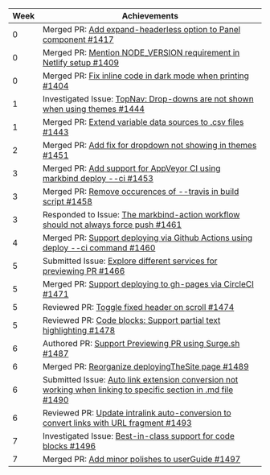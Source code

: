 Week | Achievements
---- | ------------
0 | Merged PR: [Add expand-headerless option to Panel component #1417](https://github.com/MarkBind/markbind/pull/1417)
0 | Merged PR: [Mention NODE_VERSION requirement in Netlify setup #1409](https://github.com/MarkBind/markbind/pull/1409)
0 | Merged PR: [Fix inline code in dark mode when printing #1404](https://github.com/MarkBind/markbind/pull/1404)
1 | Investigated Issue: [TopNav: Drop-downs are not shown when using themes #1444](https://github.com/MarkBind/markbind/issues/1444)
1 | Merged PR: [Extend variable data sources to .csv files #1443](https://github.com/MarkBind/markbind/pull/1443)
2 | Merged PR: [Add fix for dropdown not showing in themes #1451](https://github.com/MarkBind/markbind/pull/1451)
3 | Merged PR: [Add support for AppVeyor CI using markbind deploy --ci #1453](https://github.com/MarkBind/markbind/pull/1453)
3 | Merged PR: [Remove occurences of --travis in build script #1458](https://github.com/MarkBind/markbind/pull/1458)
3 | Responded to Issue: [The markbind-action workflow should not always force push #1461](https://github.com/MarkBind/markbind/issues/1461)
4 | Merged PR: [Support deploying via Github Actions using deploy --ci command #1460](https://github.com/MarkBind/markbind/pull/1460)
5 | Submitted Issue: [Explore different services for previewing PR #1466](https://github.com/MarkBind/markbind/issues/1466)
5 | Merged PR: [Support deploying to gh-pages via CircleCI #1471](https://github.com/MarkBind/markbind/pull/1471)
5 | Reviewed PR: [Toggle fixed header on scroll #1474](https://github.com/MarkBind/markbind/pull/1474)
5 | Reviewed PR: [Code blocks: Support partial text highlighting #1478](https://github.com/MarkBind/markbind/pull/1478)
6 | Authored PR: [Support Previewing PR using Surge.sh #1487](https://github.com/MarkBind/markbind/pull/1487)
6 | Merged PR: [Reorganize deployingTheSite page #1489](https://github.com/MarkBind/markbind/pull/1489)
6 | Submitted Issue: [Auto link extension conversion not working when linking to specific section in .md file #1490](https://github.com/MarkBind/markbind/issues/1490)
6 | Reviewed PR: [Update intralink auto-conversion to convert links with URL fragment #1493](https://github.com/MarkBind/markbind/pull/1493)
7 | Investigated Issue: [Best-in-class support for code blocks #1496](https://github.com/MarkBind/markbind/issues/1496)
7 | Merged PR: [Add minor polishes to userGuide #1497](https://github.com/MarkBind/markbind/pull/1497)
